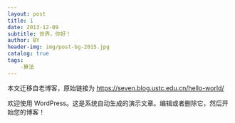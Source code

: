```yaml
---
layout: post
title: 1
date: 2013-12-09
subtitle: 世界，你好！
author: BY
header-img: img/post-bg-2015.jpg
catalog: true
tags: 
    -算法
---
```


本文迁移自老博客，原始链接为 <https://seven.blog.ustc.edu.cn/hello-world/>

欢迎使用 WordPress。这是系统自动生成的演示文章。编辑或者删除它，然后开始您的博客！
